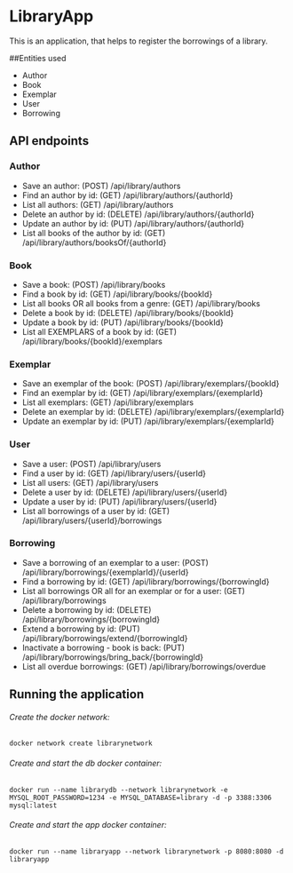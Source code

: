 # LibraryApp

This is an application, that helps to register the borrowings of a library. 

##Entities used

* Author 
* Book
* Exemplar
* User
* Borrowing


## API endpoints

### Author

* Save an author: (POST) /api/library/authors
* Find an author by id: (GET) /api/library/authors/{authorId}
* List all authors: (GET) /api/library/authors
* Delete an author by id: (DELETE) /api/library/authors/{authorId}
* Update an author by id: (PUT) /api/library/authors/{authorId}
* List all books of the author by id: (GET) /api/library/authors/booksOf/{authorId}


### Book

* Save a book: (POST) /api/library/books
* Find a book by id: (GET) /api/library/books/{bookId}
* List all books OR all books from a genre: (GET) /api/library/books
* Delete a book by id: (DELETE) /api/library/books/{bookId}
* Update a book by id: (PUT) /api/library/books/{bookId}
* List all EXEMPLARS of a book by id: (GET) /api/library/books/{bookId}/exemplars


### Exemplar

* Save an exemplar of the book: (POST) /api/library/exemplars/{bookId}
* Find an exemplar by id: (GET) /api/library/exemplars/{exemplarId}
* List all exemplars: (GET) /api/library/exemplars
* Delete an exemplar by id: (DELETE) /api/library/exemplars/{exemplarId}
* Update an exemplar by id: (PUT) /api/library/exemplars/{exemplarId}


### User

* Save a user: (POST) /api/library/users
* Find a user by id: (GET) /api/library/users/{userId}
* List all users: (GET) /api/library/users
* Delete a user by id: (DELETE) /api/library/users/{userId}
* Update a user by id: (PUT) /api/library/users/{userId}
* List all borrowings of a user by id: (GET) /api/library/users/{userId}/borrowings


### Borrowing

* Save a borrowing of an exemplar to a user: (POST) /api/library/borrowings/{exemplarId}/{userId}
* Find a borrowing by id: (GET) /api/library/borrowings/{borrowingId}
* List all borrowings OR all for an exemplar or for a user: (GET) /api/library/borrowings
* Delete a borrowing by id: (DELETE) /api/library/borrowings/{borrowingId}
* Extend a borrowing by id: (PUT) /api/library/borrowings/extend/{borrowingId}
* Inactivate a borrowing - book is back: (PUT) /api/library/borrowings/bring_back/{borrowingId}
* List all overdue borrowings: (GET) /api/library/borrowings/overdue


## Running the application

###### Create the docker network:
    docker network create librarynetwork

###### Create and start the db docker container:
    docker run --name librarydb --network librarynetwork -e MYSQL_ROOT_PASSWORD=1234 -e MYSQL_DATABASE=library -d -p 3388:3306 mysql:latest

###### Create and start the app docker container:
    docker run --name libraryapp --network librarynetwork -p 8080:8080 -d libraryapp
